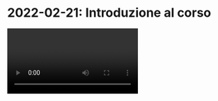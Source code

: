 # 2022-02-21: Introduzione al corso

<video data-date="2022-02-21" data-type="lezione"></video>

<!-- vim: spell:spelllang=it :-->
